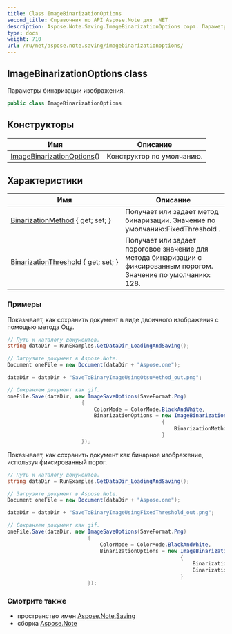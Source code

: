 ```yaml
---
title: Class ImageBinarizationOptions
second_title: Справочник по API Aspose.Note для .NET
description: Aspose.Note.Saving.ImageBinarizationOptions сорт. Параметры бинаризации изображения.
type: docs
weight: 710
url: /ru/net/aspose.note.saving/imagebinarizationoptions/
---
```

## ImageBinarizationOptions class

Параметры бинаризации изображения.

```csharp
public class ImageBinarizationOptions
```

## Конструкторы

| Имя | Описание |
| --- | --- |
| [ImageBinarizationOptions](imagebinarizationoptions/)() | Конструктор по умолчанию. |

## Характеристики

| Имя | Описание |
| --- | --- |
| [BinarizationMethod](../../aspose.note.saving/imagebinarizationoptions/binarizationmethod/) { get; set; } | Получает или задает метод бинаризации. Значение по умолчанию:FixedThreshold . |
| [BinarizationThreshold](../../aspose.note.saving/imagebinarizationoptions/binarizationthreshold/) { get; set; } | Получает или задает пороговое значение для метода бинаризации с фиксированным порогом. Значение по умолчанию: 128. |

### Примеры

Показывает, как сохранить документ в виде двоичного изображения с помощью метода Оцу.

```csharp
// Путь к каталогу документов.
string dataDir = RunExamples.GetDataDir_LoadingAndSaving();

// Загрузите документ в Aspose.Note.
Document oneFile = new Document(dataDir + "Aspose.one");

dataDir = dataDir + "SaveToBinaryImageUsingOtsuMethod_out.png";

// Сохраняем документ как gif.
oneFile.Save(dataDir, new ImageSaveOptions(SaveFormat.Png)
                        {
                            ColorMode = ColorMode.BlackAndWhite,
                            BinarizationOptions = new ImageBinarizationOptions()
                                                  {
                                                      BinarizationMethod = BinarizationMethod.Otsu,
                                                  }
                        });
```

Показывает, как сохранить документ как бинарное изображение, используя фиксированный порог.

```csharp
// Путь к каталогу документов.
string dataDir = RunExamples.GetDataDir_LoadingAndSaving();

// Загрузите документ в Aspose.Note.
Document oneFile = new Document(dataDir + "Aspose.one");

dataDir = dataDir + "SaveToBinaryImageUsingFixedThreshold_out.png";

// Сохраняем документ как gif.
oneFile.Save(dataDir, new ImageSaveOptions(SaveFormat.Png)
                          {
                              ColorMode = ColorMode.BlackAndWhite,
                              BinarizationOptions = new ImageBinarizationOptions()
                                                        {
                                                            BinarizationMethod = BinarizationMethod.FixedThreshold,
                                                            BinarizationThreshold = 123
                                                        }
                          });
```

### Смотрите также

* пространство имен [Aspose.Note.Saving](../../aspose.note.saving/)
* сборка [Aspose.Note](../../)



